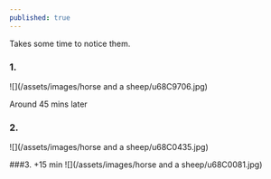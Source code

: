 ```yaml
---
published: true
---
```

Takes some time to notice them. 
### 1.
![](/assets/images/horse and a sheep/u68C9706.jpg)

Around 45 mins later
<!-- more --> 
###  2.
![](/assets/images/horse and a sheep/u68C0435.jpg)

###3.
+15 min
![](/assets/images/horse and a sheep/u68C0081.jpg)



